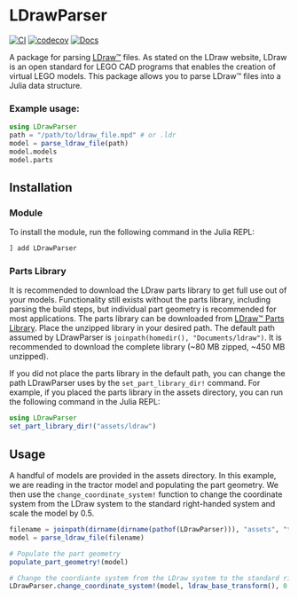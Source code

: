 # LDrawParser
[![CI](https://github.com/sisl/LDrawParser.jl/actions/workflows/ci.yml/badge.svg)](https://github.com/sisl/LDrawParser.jl/actions/workflows/ci.yml)
[![codecov](https://codecov.io/gh/JuliaPOMDP/SARSOP.jl/branch/master/graph/badge.svg?token=c4tQjlMbDX)](https://codecov.io/gh/SISL/LDrawParser.jl)
[![Docs](https://img.shields.io/badge/docs-stable-blue.svg)](https://SISL.github.io/LDrawParser.jl/stable)

A package for parsing [LDraw™](https://www.ldraw.org/) files. As stated on the LDraw website, LDraw is an open standard for LEGO CAD programs that enables the creation of virtual LEGO models. This package allows you to parse LDraw™ files into a Julia data structure. 

### Example usage:

```Julia
using LDrawParser
path = "/path/to/ldraw_file.mpd" # or .ldr
model = parse_ldraw_file(path)
model.models
model.parts
```

## Installation

### Module
To install the module, run the following command in the Julia REPL:
```Julia
] add LDrawParser
```

### Parts Library
It is recommended to download the LDraw parts library to get full use out of your models. Functionality still exists without the parts library, including parsing the build steps, but individual part geometry is recommended for most applications. The parts library can be downloaded from [LDraw™ Parts Library](https://library.ldraw.org/updates?latest). Place the unzipped library in your desired path. The default path assumed by LDrawParser is `joinpath(homedir(), "Documents/ldraw")`. It is recommended to download the complete library (~80 MB zipped, ~450 MB unzipped).

If you did not place the parts library in the default path, you can change the path LDrawParser uses by the `set_part_library_dir!` command. For example, if you placed the parts library in the assets directory, you can run the following command in the Julia REPL:
```Julia
using LDrawParser
set_part_library_dir!("assets/ldraw")
```

## Usage

A handful of models are provided in the assets directory. In this example, we are reading in the tractor model and populating the part geometry. We then use the `change_coordinate_system!` function to change the coordinate system from the LDraw system to the standard right-handed system and scale the model by 0.5.

```Julia
filename = joinpath(dirname(dirname(pathof(LDrawParser))), "assets", "tractor.mpd")
model = parse_ldraw_file(filename)

# Populate the part geometry
populate_part_geometry!(model)

# Change the coordiante system from the LDraw system to the standard right-handed system and scale model by 0.5
LDrawParser.change_coordinate_system!(model, ldraw_base_transform(), 0.5)
```
